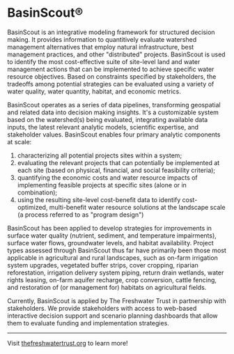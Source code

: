 # BasinScout:registered:

BasinScout is an integrative modeling framework for structured decision making. It provides information to quantitively evaluate watershed management alternatives that employ natural infrastructure, best management practices, and other "distributed" projects. BasinScout is used to identify the most cost-effective suite of site-level land and water management actions that can be implemented to achieve specific water resource objectives. Based on constraints specified by stakeholders, the tradeoffs among potential strategies can be evaluated using a variety of water quality, water quantity, habitat, and economic metrics.  

BasinScout operates as a series of data pipelines, transforming geospatial and related data into decision making insights. It's a customizable system based on the watershed(s) being evaluated, integrating available data inputs, the latest relevant analytic models, scientific expertise, and stakeholder values. BasinScout enables four primary analytic components at scale: 

1. characterizing all potential projects sites within a system; 
2. evaluating the relevant projects that can potentially be implemented at each site (based on physical, financial, and social feasibility criteria); 
3. quantifying the economic costs and water resource impacts of implementing feasible projects at specific sites (alone or in combination); 
4. using the resulting site-level cost-benefit data to identify cost-optimized, multi-benefit water resource solutions at the landscape scale (a process referred to as "program design")

BasinScout has been applied to develop strategies for improvements in surface water quality (nutrient, sediment, and temperature impairments), surface water flows, groundwater levels, and habitat availability. Project types assessed through BasinScout thus far have primarily been those most applicable in agricultural and rural landscapes, such as on-farm irrigation system upgrades, vegetated buffer strips, cover cropping, riparian reforestation, irrigation delivery system piping, return drain wetlands, water rights leasing, on-farm aquifer recharge, crop conversion, cattle fencing, and restoration of (or management for) habitats on agricultural fields. 

Currently, BasinScout is applied by The Freshwater Trust in partnership with stakeholders. We provide stakeholders with access to web-based interactive decision support and scenario planning dashboards that allow them to evaluate funding and implementation strategies. 

----

Visit [thefreshwatertrust.org](https://thefreshwatertrust.org) to learn more!
